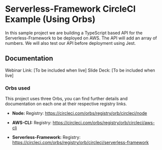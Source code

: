 # Serverless-Framework CircleCI Example (Using Orbs)

In this sample project we are building a TypeScript based API for the Serverless-Framework to be deployed on AWS. The API will add an array of numbers. We will also test our API before deployment using Jest.

## Documentation
Webinar Link: [To be included when live]
Slide Deck: [To be included when live]

### Orbs used

This project uses three Orbs, you can find further details and documentation on each one at their respective registry links.

* **Node:**
Registry: https://circleci.com/orbs/registry/orb/circleci/node


* **AWS-CLI:**
Registry: https://circleci.com/orbs/registry/orb/circleci/aws-cli

* **Serverless-Framework:**
Registry: https://circleci.com/orbs/registry/orb/circleci/serverless-framework
